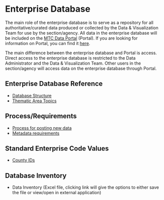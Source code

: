 # Enterprise Database
The main role of the enterprise database is to serve as a repository for all authoritative/curated data produced or collected by the Data & Visualization Team for use by the section/agency. All data in the enterprise database will be included on the [MTC Data Portal](http://portal.mtcanalytics.org/) (Portal). If you are looking for information on Portal, you can find it [here](/enterprisePortal/).

The main difference between the enterprise database and Portal is access. Direct access to the enterprise database is restricted to the Data Administrator and the Data & Visualization Team. Other users in the section/agency will access data on the enterprise database through Portal. 

## Enterprise Database Reference
- [Database Structure](doc/ref_DatabaseStructure.md)
- [Thematic Area Topics](doc/ref_DatabaseThematicAreas.md)

## Process/Requirements
- [Process for posting new data](doc/requirements_NewData.md)
- [Metadata requirements](doc/requirements_Metadata.md)

## Standard Enterprise Code Values
- [County IDs](doc/standards_County.md)

## Database Inventory
- Data Inventory (Excel file, clicking link will give the options to either save the file or view/open in external application)

